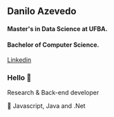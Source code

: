 ## Danilo Azevedo
#### Master's in Data Science at UFBA.
#### Bachelor of Computer Science.

[Linkedin](www.linkedin.com/in/dansantosaz/)

### Hello 👋
Research & Back-end developer

💜 Javascript, Java and .Net
